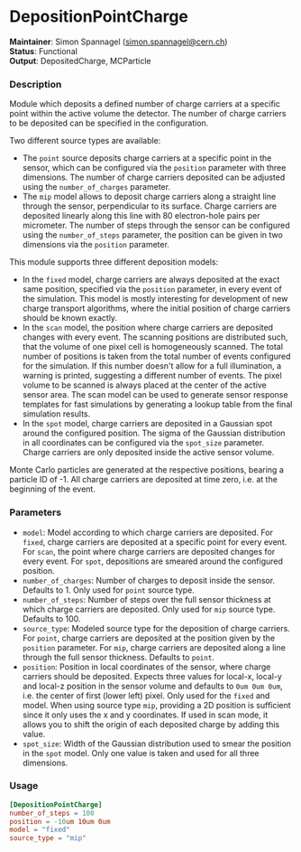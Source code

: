 # DepositionPointCharge
**Maintainer**: Simon Spannagel (<simon.spannagel@cern.ch>)  
**Status**: Functional  
**Output**: DepositedCharge, MCParticle

### Description
Module which deposits a defined number of charge carriers at a specific point within the active volume the detector.
The number of charge carriers to be deposited can be specified in the configuration.

Two different source types are available:

* The `point` source deposits charge carriers at a specific point in the sensor, which can be configured via the `position` parameter with three dimensions. The number of charge carriers deposited can be adjusted using the `number_of_charges` parameter.
* The `mip` model allows to deposit charge carriers along a straight line through the sensor, perpendicular to its surface. Charge carriers are deposited linearly along this line with 80 electron-hole pairs per micrometer. The number of steps through the sensor can be configured using the `number_of_steps` parameter, the position can be given in two dimensions via the `position` parameter.

This module supports three different deposition models:

* In the `fixed` model, charge carriers are always deposited at the exact same position, specified via the `position` parameter, in every event of the simulation. This model is mostly interesting for development of new charge transport algorithms, where the initial position of charge carriers should be known exactly.
* In the `scan` model, the position where charge carriers are deposited changes with every event. The scanning positions are distributed such, that the volume of one pixel cell is homogeneously scanned. The total number of positions is taken from the total number of events configured for the simulation. If this number doesn't allow for a full illumination, a warning is printed, suggesting a different number of events. The pixel volume to be scanned is always placed at the center of the active sensor area. The scan model can be used to generate sensor response templates for fast simulations by generating a lookup table from the final simulation results.
* In the `spot` model, charge carriers are deposited in a Gaussian spot around the configured position. The sigma of the Gaussian distribution in all coordinates can be configured via the `spot_size` parameter. Charge carriers are only deposited inside the active sensor volume.

Monte Carlo particles are generated at the respective positions, bearing a particle ID of -1.
All charge carriers are deposited at time zero, i.e. at the beginning of the event.

### Parameters
* `model`: Model according to which charge carriers are deposited. For `fixed`, charge carriers are deposited at a specific point for every event. For `scan`, the point where charge carriers are deposited changes for every event. For `spot`, depositions are smeared around the configured position.
* `number_of_charges`: Number of charges to deposit inside the sensor. Defaults to 1. Only used for `point` source type.
* `number_of_steps`: Number of steps over the full sensor thickness at which charge carriers are deposited. Only used for `mip` source type. Defaults to 100.
* `source_type`: Modeled source type for the deposition of charge carriers. For `point`, charge carriers are deposited at the position given by the `position` parameter. For `mip`, charge carriers are deposited along a line through the full sensor thickness. Defaults to `point`.
* `position`: Position in local coordinates of the sensor, where charge carriers should be deposited. Expects three values for local-x, local-y and local-z position in the sensor volume and defaults to `0um 0um 0um`, i.e. the center of first (lower left) pixel. Only used for the `fixed` and model. When using source type `mip`, providing a 2D position is sufficient since it only uses the x and y coordinates. If used in scan mode, it allows you to shift the origin of each deposited charge by adding this value.
* `spot_size`: Width of the Gaussian distribution used to smear the position in the `spot` model. Only one value is taken and used for all three dimensions.

### Usage

```toml
[DepositionPointCharge]
number_of_steps = 100
position = -10um 10um 0um
model = "fixed"
source_type = "mip"
```

